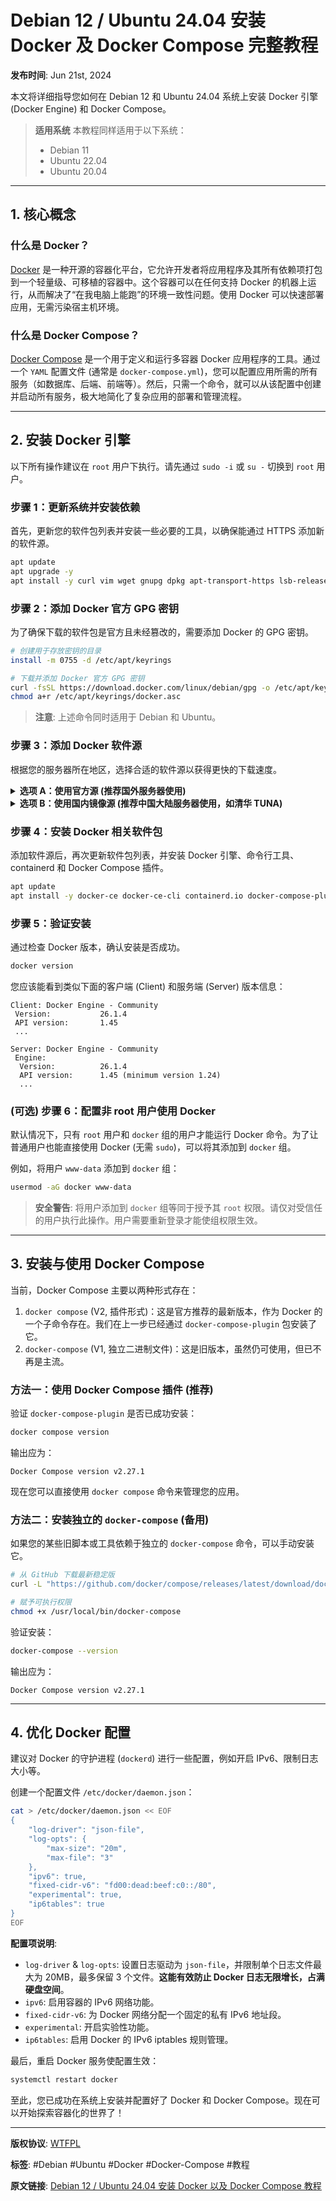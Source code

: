 # Debian 12 / Ubuntu 24.04 安装 Docker 及 Docker Compose 完整教程

**发布时间**: Jun 21st, 2024

本文将详细指导您如何在 Debian 12 和 Ubuntu 24.04 系统上安装 Docker 引擎 (Docker Engine) 和 Docker Compose。

> **适用系统**
> 本教程同样适用于以下系统：
> *   Debian 11
> *   Ubuntu 22.04
> *   Ubuntu 20.04

---

## 1. 核心概念

### 什么是 Docker？

[Docker](https://www.docker.com/) 是一种开源的容器化平台，它允许开发者将应用程序及其所有依赖项打包到一个轻量级、可移植的容器中。这个容器可以在任何支持 Docker 的机器上运行，从而解决了“在我电脑上能跑”的环境一致性问题。使用 Docker 可以快速部署应用，无需污染宿主机环境。

### 什么是 Docker Compose？

[Docker Compose](https://docs.docker.com/compose/) 是一个用于定义和运行多容器 Docker 应用程序的工具。通过一个 `YAML` 配置文件 (通常是 `docker-compose.yml`)，您可以配置应用所需的所有服务（如数据库、后端、前端等）。然后，只需一个命令，就可以从该配置中创建并启动所有服务，极大地简化了复杂应用的部署和管理流程。

---

## 2. 安装 Docker 引擎

以下所有操作建议在 `root` 用户下执行。请先通过 `sudo -i` 或 `su -` 切换到 `root` 用户。

### 步骤 1：更新系统并安装依赖

首先，更新您的软件包列表并安装一些必要的工具，以确保能通过 HTTPS 添加新的软件源。

```bash
apt update
apt upgrade -y
apt install -y curl vim wget gnupg dpkg apt-transport-https lsb-release ca-certificates
```

### 步骤 2：添加 Docker 官方 GPG 密钥

为了确保下载的软件包是官方且未经篡改的，需要添加 Docker 的 GPG 密钥。

```bash
# 创建用于存放密钥的目录
install -m 0755 -d /etc/apt/keyrings

# 下载并添加 Docker 官方 GPG 密钥
curl -fsSL https://download.docker.com/linux/debian/gpg -o /etc/apt/keyrings/docker.asc
chmod a+r /etc/apt/keyrings/docker.asc
```
> **注意**: 上述命令同时适用于 Debian 和 Ubuntu。

### 步骤 3：添加 Docker 软件源

根据您的服务器所在地区，选择合适的软件源以获得更快的下载速度。

<details>
<summary><b>选项 A：使用官方源 (推荐国外服务器使用)</b></summary>

**对于 Debian:**
```bash
echo \
  "deb [arch=$(dpkg --print-architecture) signed-by=/etc/apt/keyrings/docker.asc] https://download.docker.com/linux/debian \
  $(. /etc/os-release && echo "$VERSION_CODENAME") stable" | \
  tee /etc/apt/sources.list.d/docker.list > /dev/null
```

**对于 Ubuntu:**
```bash
echo \
  "deb [arch=$(dpkg --print-architecture) signed-by=/etc/apt/keyrings/docker.asc] https://download.docker.com/linux/ubuntu \
  $(. /etc/os-release && echo "$VERSION_CODENAME") stable" | \
  tee /etc/apt/sources.list.d/docker.list > /dev/null
```

</details>

<details>
<summary><b>选项 B：使用国内镜像源 (推荐中国大陆服务器使用，如清华 TUNA)</b></summary>

**对于 Debian:**
```bash
echo \
  "deb [arch=$(dpkg --print-architecture) signed-by=/etc/apt/keyrings/docker.asc] https://mirrors.tuna.tsinghua.edu.cn/docker-ce/linux/debian \
  $(. /etc/os-release && echo "$VERSION_CODENAME") stable" | \
  tee /etc/apt/sources.list.d/docker.list > /dev/null
```

**对于 Ubuntu:**
```bash
echo \
  "deb [arch=$(dpkg --print-architecture) signed-by=/etc/apt/keyrings/docker.asc] https://mirrors.tuna.tsinghua.edu.cn/docker-ce/linux/ubuntu \
  $(. /etc/os-release && echo "$VERSION_CODENAME") stable" | \
  tee /etc/apt/sources.list.d/docker.list > /dev/null
```

</details>

### 步骤 4：安装 Docker 相关软件包

添加软件源后，再次更新软件包列表，并安装 Docker 引擎、命令行工具、containerd 和 Docker Compose 插件。

```bash
apt update
apt install -y docker-ce docker-ce-cli containerd.io docker-compose-plugin
```

### 步骤 5：验证安装

通过检查 Docker 版本，确认安装是否成功。

```bash
docker version
```

您应该能看到类似下面的客户端 (Client) 和服务端 (Server) 版本信息：
```
Client: Docker Engine - Community
 Version:           26.1.4
 API version:       1.45
 ...

Server: Docker Engine - Community
 Engine:
  Version:          26.1.4
  API version:      1.45 (minimum version 1.24)
  ...
```

### (可选) 步骤 6：配置非 root 用户使用 Docker

默认情况下，只有 `root` 用户和 `docker` 组的用户才能运行 Docker 命令。为了让普通用户也能直接使用 Docker (无需 `sudo`)，可以将其添加到 `docker` 组。

例如，将用户 `www-data` 添加到 `docker` 组：
```bash
usermod -aG docker www-data
```
> **安全警告**: 将用户添加到 `docker` 组等同于授予其 `root` 权限。请仅对受信任的用户执行此操作。用户需要重新登录才能使组权限生效。

---

## 3. 安装与使用 Docker Compose

当前，Docker Compose 主要以两种形式存在：

1.  `docker compose` (V2, 插件形式)：这是官方推荐的最新版本，作为 Docker 的一个子命令存在。我们在上一步已经通过 `docker-compose-plugin` 包安装了它。
2.  `docker-compose` (V1, 独立二进制文件)：这是旧版本，虽然仍可使用，但已不再是主流。

### 方法一：使用 Docker Compose 插件 (推荐)

验证 `docker-compose-plugin` 是否已成功安装：

```bash
docker compose version
```

输出应为：
```
Docker Compose version v2.27.1
```
现在您可以直接使用 `docker compose` 命令来管理您的应用。

### 方法二：安装独立的 `docker-compose` (备用)

如果您的某些旧脚本或工具依赖于独立的 `docker-compose` 命令，可以手动安装它。

```bash
# 从 GitHub 下载最新稳定版
curl -L "https://github.com/docker/compose/releases/latest/download/docker-compose-$(uname -s)-$(uname -m)" -o /usr/local/bin/docker-compose

# 赋予可执行权限
chmod +x /usr/local/bin/docker-compose
```

验证安装：
```bash
docker-compose --version
```
输出应为：
```
Docker Compose version v2.27.1
```

---

## 4. 优化 Docker 配置

建议对 Docker 的守护进程 (`dockerd`) 进行一些配置，例如开启 IPv6、限制日志大小等。

创建一个配置文件 `/etc/docker/daemon.json`：
```bash
cat > /etc/docker/daemon.json << EOF
{
    "log-driver": "json-file",
    "log-opts": {
        "max-size": "20m",
        "max-file": "3"
    },
    "ipv6": true,
    "fixed-cidr-v6": "fd00:dead:beef:c0::/80",
    "experimental": true,
    "ip6tables": true
}
EOF
```

**配置项说明**:
*   `log-driver` & `log-opts`: 设置日志驱动为 `json-file`，并限制单个日志文件最大为 20MB，最多保留 3 个文件。**这能有效防止 Docker 日志无限增长，占满硬盘空间**。
*   `ipv6`: 启用容器的 IPv6 网络功能。
*   `fixed-cidr-v6`: 为 Docker 网络分配一个固定的私有 IPv6 地址段。
*   `experimental`: 开启实验性功能。
*   `ip6tables`: 启用 Docker 的 IPv6 iptables 规则管理。

最后，重启 Docker 服务使配置生效：

```bash
systemctl restart docker
```

至此，您已成功在系统上安装并配置好了 Docker 和 Docker Compose。现在可以开始探索容器化的世界了！

---

**版权协议**: [WTFPL](https://u.sb/license.txt)

**标签**: #Debian #Ubuntu #Docker #Docker-Compose #教程

**原文链接**: [Debian 12 / Ubuntu 24.04 安装 Docker 以及 Docker Compose 教程](https://u.sb/debian-install-docker/)
